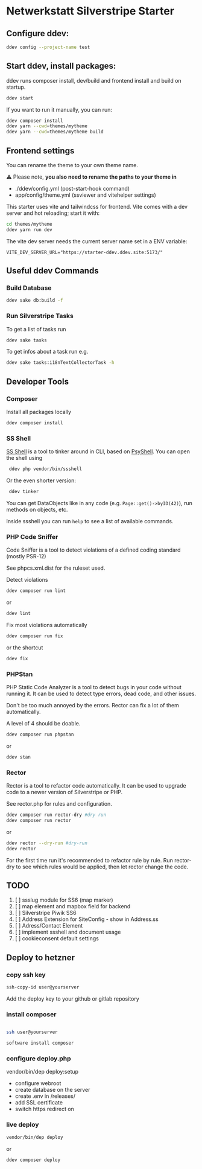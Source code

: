 # Netwerkstatt Silverstripe Starter

## Configure ddev:
```bash
ddev config --project-name test
```

## Start ddev, install packages:

ddev runs composer install, dev/build and frontend install and build on startup.

```bash
ddev start
```
If you want to run it manually, you can run:
```bash
ddev composer install
ddev yarn --cwd=themes/mytheme  
ddev yarn --cwd=themes/mytheme build 
```
## Frontend settings

You can rename the theme to your own theme name. 

⚠️ Please note, **you also need to rename the paths to your theme in**
* ./ddev/config.yml (post-start-hook command)
* app/config/theme.yml (ssviewer and vitehelper settings)

This starter uses vite and tailwindcss for frontend. Vite comes with a dev server and hot reloading; start it with:

```bash
cd themes/mytheme
ddev yarn run dev
```

The vite dev server needs the current server name set in a ENV variable:

```dotenv
VITE_DEV_SERVER_URL="https://starter-ddev.ddev.site:5173/"
```

## Useful ddev Commands
### Build Database
```bash
ddev sake db:build -f
```

### Run Silverstripe Tasks
To get a list of tasks run
```bash
ddev sake tasks
```

To get infos about a task run e.g.

```bash
ddev sake tasks:i18nTextCollectorTask -h
```

## Developer Tools

### Composer
Install all packages locally
```bash
ddev composer install
```

### SS Shell
[SS Shell](https://github.com/pstaender/ssshell) is a tool to tinker around in CLI, based on [PsyShell](https://psysh.org/). You can open the shell using

```bash
 ddev php vendor/bin/ssshell 
```
Or the even shorter version:
```bash
 ddev tinker 
```

You can get DataObjects like in any code (e.g. `Page::get()->byID(42)`), run methods on objects, etc.

Inside ssshell you can run `help` to see a list of available commands.

### PHP Code Sniffer

Code Sniffer is a tool to detect violations of a defined coding standard (mostly PSR-12)

See phpcs.xml.dist for the ruleset used.

Detect violations

```bash
ddev composer run lint
```

or
```bash
ddev lint
```

Fix most violations automatically
```bash
ddev composer run fix
```

or the shortcut
```bash
ddev fix
```

### PHPStan
PHP Static Code Analyzer is a tool to detect bugs in your code without running it. It can be used to detect type errors, dead code, and other issues.

Don't be too much annoyed by the errors. Rector can fix a lot of them automatically.

A level of 4 should be doable.

```bash
ddev composer run phpstan
```

or
```bash
ddev stan
```

### Rector
Rector is a tool to refactor code automatically. It can be used to upgrade code to a newer version of Silverstripe or PHP.

See rector.php for rules and configuration.

```bash 
ddev composer run rector-dry #dry run
ddev composer run rector
```

or
```bash
ddev rector --dry-run #dry-run
ddev rector 
```

For the first time run it's recommended to refactor rule by rule. Run rector-dry to see which rules would be applied, then let rector change the code.


[//]: # (## Populate fixtures:)

[//]: # (```bash)

[//]: # (ddev sake dev/tasks/PopulateTask)

[//]: # (```)


## TODO
1. [ ] ssslug module for SS6 (map marker)
2. [ ] map element and mapbox field for backend
3. [ ] Silverstripe Piwik SS6
4. [ ] Address Extension for SiteConfig - show in Address.ss
5. [ ] Adress/Contact Element
6. [ ] implement ssshell and document usage
7. [ ] cookieconsent default settings

## Deploy to hetzner
### copy ssh key
```bash
ssh-copy-id user@yourserver
```

Add the deploy key to your github or gitlab repository


### install composer

```bash

ssh user@yourserver

software install composer

```

### configure deploy.php

vendor/bin/dep deploy:setup

* configure webroot
* create database on the server
* create .env in /releases/ 
* add SSL certificate
* switch https redirect on


### live deploy

```bash
vendor/bin/dep deploy
```
or
```bash
ddev composer deploy
```
